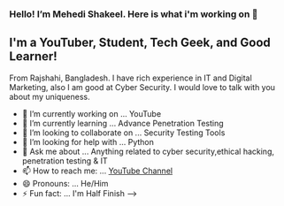 ### Hello! I’m Mehedi Shakeel. Here is what i'm working on 👋

## I'm a YouTuber, Student, Tech Geek, and Good Learner!
From Rajshahi, Bangladesh. I have rich experience in IT and Digital Marketing, also I am good at Cyber Security. I would love to talk with you about my uniqueness.

- 🔭 I’m currently working on ... YouTube
- 🌱 I’m currently learning ... Advance Penetration Testing
- 👯 I’m looking to collaborate on ... Security Testing Tools
- 🤔 I’m looking for help with ... Python
- 💬 Ask me about ... Anything related to cyber security,ethical hacking, penetration testing & IT
- 📫 How to reach me: ... [YouTube Channel](https://youtube.com/sstectutorials)
- 😄 Pronouns: ... He/Him
- ⚡ Fun fact: ... I'm Half Finish
-->

